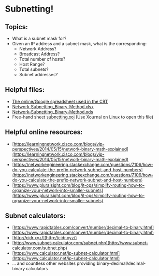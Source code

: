 # Subnetting!


## Topics:
* What is a subnet mask for?
* Given an IP address and a subnet mask, what is the corresponding: 
  * Network Address? 
  * Broadcast Address? 
  * Total number of hosts?
  * Host Range? 
  * Total subnets?
  * Subnet addresses?

## Helpful files:
* [The online/Google spreadsheet used in the CBT](https://docs.google.com/spreadsheets/d/15EKKwzCn5uEutmqAf4rFJT0lrrbNxCzd8HHM_YSuczc/edit?usp=sharing)
* [Network-Subnetting_Binary-Method.xlsx](Network-Subnetting_Binary-Method.xlsx)
* [Network-Subnetting_Binary-Method.ods](Network-Subnetting_Binary-Method.ods)
* Free-hand sheet [subnetting.xoj](subnetting.xoj) (Use Xournal on Linux to open this file)

## Helpful online resources:
* [https://learningnetwork.cisco.com/blogs/vip-perspectives/2014/05/15/network-binary-math-explained](https://learningnetwork.cisco.com/blogs/vip-perspectives/2014/05/15/network-binary-math-explained)
* [https://networkengineering.stackexchange.com/questions/7106/how-do-you-calculate-the-prefix-network-subnet-and-host-numbers](https://networkengineering.stackexchange.com/questions/7106/how-do-you-calculate-the-prefix-network-subnet-and-host-numbers)
* [https://www.pluralsight.com/blog/it-ops/simplify-routing-how-to-organize-your-network-into-smaller-subnets](https://www.pluralsight.com/blog/it-ops/simplify-routing-how-to-organize-your-network-into-smaller-subnets)

## Subnet calculators:
* [https://www.rapidtables.com/convert/number/decimal-to-binary.html](https://www.rapidtables.com/convert/number/decimal-to-binary.html)
* [http://cidr.xyz/](http://cidr.xyz/)
* [http://www.subnet-calculator.com/subnet.php](http://www.subnet-calculator.com/subnet.php)
* [https://www.calculator.net/ip-subnet-calculator.html](https://www.calculator.net/ip-subnet-calculator.html)
* ... and countless other websites providing binary-decimal/decimal-binary calculators 

